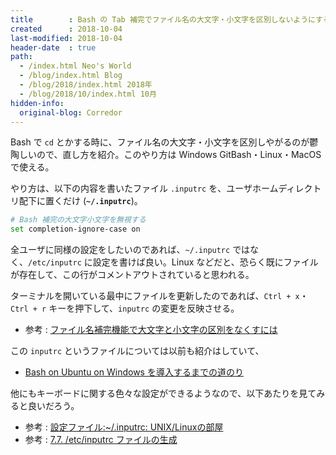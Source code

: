 ```yaml
---
title        : Bash の Tab 補完でファイル名の大文字・小文字を区別しないようにする
created      : 2018-10-04
last-modified: 2018-10-04
header-date  : true
path:
  - /index.html Neo's World
  - /blog/index.html Blog
  - /blog/2018/index.html 2018年
  - /blog/2018/10/index.html 10月
hidden-info:
  original-blog: Corredor
---
```


Bash で `cd` とかする時に、ファイル名の大文字・小文字を区別しやがるのが鬱陶しいので、直し方を紹介。このやり方は Windows GitBash・Linux・MacOS で使える。

やり方は、以下の内容を書いたファイル `.inputrc` を、ユーザホームディレクトリ配下に置くだけ (**`~/.inputrc`**)。

```bash
# Bash 補完の大文字小文字を無視する
set completion-ignore-case on
```

全ユーザに同様の設定をしたいのであれば、`~/.inputrc` ではなく、`/etc/inputrc` に設定を書けば良い。Linux などだと、恐らく既にファイルが存在して、この行がコメントアウトされていると思われる。

ターミナルを開いている最中にファイルを更新したのであれば、`Ctrl + x`・`Ctrl + r` キーを押下して、`inputrc` の変更を反映させる。

- 参考 : [ファイル名補完機能で大文字と小文字の区別をなくすには](http://www.atmarkit.co.jp/flinux/rensai/linuxtips/306lsletter.html)

この `inputrc` というファイルについては以前も紹介はしていて、

- [Bash on Ubuntu on Windows を導入するまでの道のり](/blog/2017/04/13-02.html)

他にもキーボードに関する色々な設定ができるようなので、以下あたりを見てみると良いだろう。

- 参考 : [設定ファイル:~/.inputrc: UNIX/Linuxの部屋](http://x68000.q-e-d.net/~68user/unix/pickup?%7E%2F%2Einputrc)
- 参考 : [7.7. /etc/inputrc ファイルの生成](http://archive.linux.or.jp/JF/JFdocs/LFS-BOOK/chapter07/inputrc.html)
